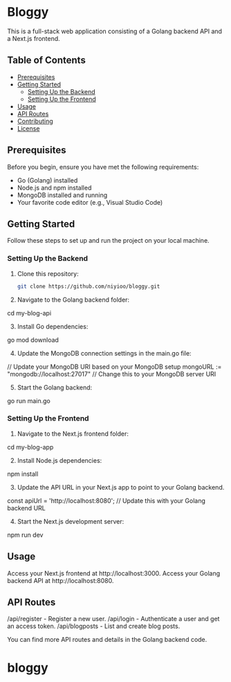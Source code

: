 # Bloggy

This is a full-stack web application consisting of a Golang backend API and a Next.js frontend.

## Table of Contents

- [Prerequisites](#prerequisites)
- [Getting Started](#getting-started)
  - [Setting Up the Backend](#setting-up-the-backend)
  - [Setting Up the Frontend](#setting-up-the-frontend)
- [Usage](#usage)
- [API Routes](#api-routes)
- [Contributing](#contributing)
- [License](#license)

## Prerequisites

Before you begin, ensure you have met the following requirements: 

- Go (Golang) installed
- Node.js and npm installed
- MongoDB installed and running
- Your favorite code editor (e.g., Visual Studio Code)

## Getting Started

Follow these steps to set up and run the project on your local machine.

### Setting Up the Backend

1. Clone this repository:

   ```bash
   git clone https://github.com/niyioo/bloggy.git

2. Navigate to the Golang backend folder:

cd my-blog-api

3. Install Go dependencies:

go mod download

4. Update the MongoDB connection settings in the main.go file:

// Update your MongoDB URI based on your MongoDB setup
mongoURL := "mongodb://localhost:27017" // Change this to your MongoDB server URI

5. Start the Golang backend:

go run main.go


### Setting Up the Frontend

1. Navigate to the Next.js frontend folder:

cd my-blog-app

2. Install Node.js dependencies:

npm install

3. Update the API URL in your Next.js app to point to your Golang backend.

const apiUrl = 'http://localhost:8080'; // Update this with your Golang backend URL

4. Start the Next.js development server:

npm run dev


## Usage

Access your Next.js frontend at http://localhost:3000.
Access your Golang backend API at http://localhost:8080.

## API Routes

/api/register - Register a new user.
/api/login - Authenticate a user and get an access token.
/api/blogposts - List and create blog posts.

You can find more API routes and details in the Golang backend code.
# bloggy

